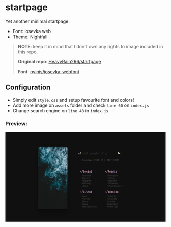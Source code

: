 # startpage

Yet another minimal startpage:
- Font: iosevka web
- Theme: Nightfall

> **NOTE**: keep it in mind that I don't own any rights to image included in this repo.
> 
>**Original repo**: [HeavyRain266/startpage](https://github.com/HeavyRain266/startpage)
>
>**Font**: [pvinis/iosevka-webfont](https://github.com/pvinis/iosevka-webfont)

## Configuration
- Simply edit `style.css` and setup favourite font and colors!
- Add more image on `assets` folder and check `line 60` on `index.js`
- Change search engine on `line 48` in `index.js`

### Preview:

![img](preview.png)
